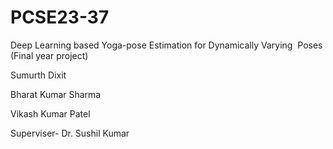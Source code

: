 # PCSE23-37
Deep Learning based Yoga-pose  Estimation for Dynamically Varying  Poses (Final year project)


Sumurth Dixit 

Bharat Kumar Sharma

Vikash Kumar Patel 

Superviser- Dr. Sushil Kumar

